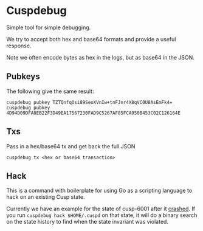# Cuspdebug

Simple tool for simple debugging.

We try to accept both hex and base64 formats and provide a useful response.

Note we often encode bytes as hex in the logs, but as base64 in the JSON.

## Pubkeys

The following give the same result:

```
cuspdebug pubkey TZTQnfqOsi89SeoXVnIw+tnFJnr4X8qVC0U8AsEmFk4=
cuspdebug pubkey 4D94D09DFA8EB22F3D49EA17567230FAD9C5267AF85FCA950B453C02C126164E
```

## Txs

Pass in a hex/base64 tx and get back the full JSON

```
cuspdebug tx <hex or base64 transaction>
```

## Hack

This is a command with boilerplate for using Go as a scripting language to hack
on an existing Cusp state.

Currently we have an example for the state of cusp-6001 after it
[crashed](https://github.com/libonomy/cusp-sdk/blob/master/cmd/cusp/testnets/STATUS.md#june-13-2018-230-est---published-postmortem-of-cusp-6001-failure). 
If you run `cuspdebug hack $HOME/.cuspd` on that 
state, it will do a binary search on the state history to find when the state
invariant was violated.
